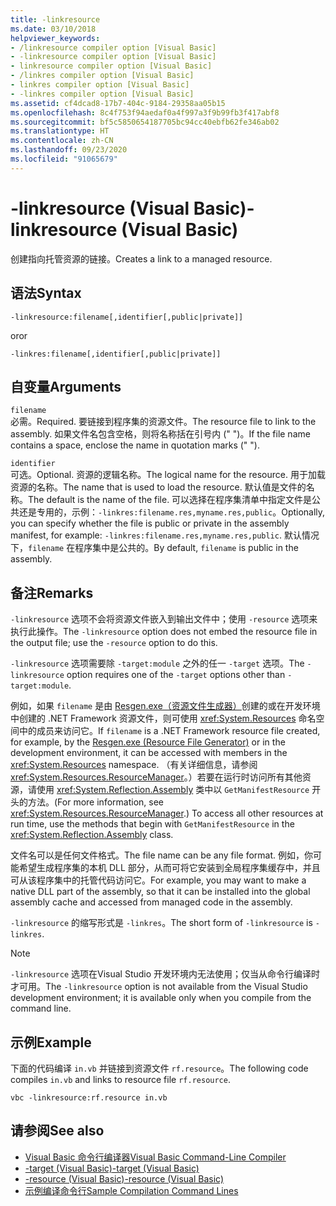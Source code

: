 ```yaml
---
title: -linkresource
ms.date: 03/10/2018
helpviewer_keywords:
- /linkresource compiler option [Visual Basic]
- -linkresource compiler option [Visual Basic]
- linkresource compiler option [Visual Basic]
- /linkres compiler option [Visual Basic]
- linkres compiler option [Visual Basic]
- -linkres compiler option [Visual Basic]
ms.assetid: cf4dcad8-17b7-404c-9184-29358aa05b15
ms.openlocfilehash: 8c4f753f94aedaf0a4f997a3f9b99fb3f417abf8
ms.sourcegitcommit: bf5c5850654187705bc94cc40ebfb62fe346ab02
ms.translationtype: HT
ms.contentlocale: zh-CN
ms.lasthandoff: 09/23/2020
ms.locfileid: "91065679"
---
```

# <a name="-linkresource-visual-basic"></a><span data-ttu-id="9321f-102">-linkresource (Visual Basic)</span><span class="sxs-lookup"><span data-stu-id="9321f-102">-linkresource (Visual Basic)</span></span>

<span data-ttu-id="9321f-103">创建指向托管资源的链接。</span><span class="sxs-lookup"><span data-stu-id="9321f-103">Creates a link to a managed resource.</span></span>  
  
## <a name="syntax"></a><span data-ttu-id="9321f-104">语法</span><span class="sxs-lookup"><span data-stu-id="9321f-104">Syntax</span></span>  
  
```console  
-linkresource:filename[,identifier[,public|private]]  
```

<span data-ttu-id="9321f-105">or</span><span class="sxs-lookup"><span data-stu-id="9321f-105">or</span></span>  

```console
-linkres:filename[,identifier[,public|private]]  
```  
  
## <a name="arguments"></a><span data-ttu-id="9321f-106">自变量</span><span class="sxs-lookup"><span data-stu-id="9321f-106">Arguments</span></span>  

 `filename`  
 <span data-ttu-id="9321f-107">必需。</span><span class="sxs-lookup"><span data-stu-id="9321f-107">Required.</span></span> <span data-ttu-id="9321f-108">要链接到程序集的资源文件。</span><span class="sxs-lookup"><span data-stu-id="9321f-108">The resource file to link to the assembly.</span></span> <span data-ttu-id="9321f-109">如果文件名包含空格，则将名称括在引号内 (" ")。</span><span class="sxs-lookup"><span data-stu-id="9321f-109">If the file name contains a space, enclose the name in quotation marks (" ").</span></span>  
  
 `identifier`  
 <span data-ttu-id="9321f-110">可选。</span><span class="sxs-lookup"><span data-stu-id="9321f-110">Optional.</span></span> <span data-ttu-id="9321f-111">资源的逻辑名称。</span><span class="sxs-lookup"><span data-stu-id="9321f-111">The logical name for the resource.</span></span> <span data-ttu-id="9321f-112">用于加载资源的名称。</span><span class="sxs-lookup"><span data-stu-id="9321f-112">The name that is used to load the resource.</span></span> <span data-ttu-id="9321f-113">默认值是文件的名称。</span><span class="sxs-lookup"><span data-stu-id="9321f-113">The default is the name of the file.</span></span> <span data-ttu-id="9321f-114">可以选择在程序集清单中指定文件是公共还是专用的，示例：`-linkres:filename.res,myname.res,public`。</span><span class="sxs-lookup"><span data-stu-id="9321f-114">Optionally, you can specify whether the file is public or private in the assembly manifest, for example: `-linkres:filename.res,myname.res,public`.</span></span> <span data-ttu-id="9321f-115">默认情况下，`filename` 在程序集中是公共的。</span><span class="sxs-lookup"><span data-stu-id="9321f-115">By default, `filename` is public in the assembly.</span></span>  
  
## <a name="remarks"></a><span data-ttu-id="9321f-116">备注</span><span class="sxs-lookup"><span data-stu-id="9321f-116">Remarks</span></span>  

 <span data-ttu-id="9321f-117">`-linkresource` 选项不会将资源文件嵌入到输出文件中；使用 `-resource` 选项来执行此操作。</span><span class="sxs-lookup"><span data-stu-id="9321f-117">The `-linkresource` option does not embed the resource file in the output file; use the `-resource` option to do this.</span></span>  
  
 <span data-ttu-id="9321f-118">`-linkresource` 选项需要除 `-target:module` 之外的任一 `-target` 选项。</span><span class="sxs-lookup"><span data-stu-id="9321f-118">The `-linkresource` option requires one of the `-target` options other than `-target:module`.</span></span>  
  
 <span data-ttu-id="9321f-119">例如，如果 `filename` 是由 [Resgen.exe（资源文件生成器）](../../../framework/tools/resgen-exe-resource-file-generator.md)创建的或在开发环境中创建的 .NET Framework 资源文件，则可使用 <xref:System.Resources> 命名空间中的成员来访问它。</span><span class="sxs-lookup"><span data-stu-id="9321f-119">If `filename` is a .NET Framework resource file created, for example, by the [Resgen.exe (Resource File Generator)](../../../framework/tools/resgen-exe-resource-file-generator.md) or in the development environment, it can be accessed with members in the <xref:System.Resources> namespace.</span></span> <span data-ttu-id="9321f-120">（有关详细信息，请参阅 <xref:System.Resources.ResourceManager>。）若要在运行时访问所有其他资源，请使用 <xref:System.Reflection.Assembly> 类中以 `GetManifestResource` 开头的方法。</span><span class="sxs-lookup"><span data-stu-id="9321f-120">(For more information, see <xref:System.Resources.ResourceManager>.) To access all other resources at run time, use the methods that begin with `GetManifestResource` in the <xref:System.Reflection.Assembly> class.</span></span>  
  
 <span data-ttu-id="9321f-121">文件名可以是任何文件格式。</span><span class="sxs-lookup"><span data-stu-id="9321f-121">The file name can be any file format.</span></span> <span data-ttu-id="9321f-122">例如，你可能希望生成程序集的本机 DLL 部分，从而可将它安装到全局程序集缓存中，并且可从该程序集中的托管代码访问它。</span><span class="sxs-lookup"><span data-stu-id="9321f-122">For example, you may want to make a native DLL part of the assembly, so that it can be installed into the global assembly cache and accessed from managed code in the assembly.</span></span>  
  
 <span data-ttu-id="9321f-123">`-linkresource` 的缩写形式是 `-linkres`。</span><span class="sxs-lookup"><span data-stu-id="9321f-123">The short form of `-linkresource` is `-linkres`.</span></span>  
  
> [!NOTE]
> <span data-ttu-id="9321f-124">`-linkresource` 选项在Visual Studio 开发环境内无法使用；仅当从命令行编译时才可用。</span><span class="sxs-lookup"><span data-stu-id="9321f-124">The `-linkresource` option is not available from the Visual Studio development environment; it is available only when you compile from the command line.</span></span>  
  
## <a name="example"></a><span data-ttu-id="9321f-125">示例</span><span class="sxs-lookup"><span data-stu-id="9321f-125">Example</span></span>  

 <span data-ttu-id="9321f-126">下面的代码编译 `in.vb` 并链接到资源文件 `rf.resource`。</span><span class="sxs-lookup"><span data-stu-id="9321f-126">The following code compiles `in.vb` and links to resource file `rf.resource`.</span></span>  
  
```console  
vbc -linkresource:rf.resource in.vb  
```  
  
## <a name="see-also"></a><span data-ttu-id="9321f-127">请参阅</span><span class="sxs-lookup"><span data-stu-id="9321f-127">See also</span></span>

- [<span data-ttu-id="9321f-128">Visual Basic 命令行编译器</span><span class="sxs-lookup"><span data-stu-id="9321f-128">Visual Basic Command-Line Compiler</span></span>](index.md)
- [<span data-ttu-id="9321f-129">-target (Visual Basic)</span><span class="sxs-lookup"><span data-stu-id="9321f-129">-target (Visual Basic)</span></span>](target.md)
- [<span data-ttu-id="9321f-130">-resource (Visual Basic)</span><span class="sxs-lookup"><span data-stu-id="9321f-130">-resource (Visual Basic)</span></span>](resource.md)
- [<span data-ttu-id="9321f-131">示例编译命令行</span><span class="sxs-lookup"><span data-stu-id="9321f-131">Sample Compilation Command Lines</span></span>](sample-compilation-command-lines.md)

